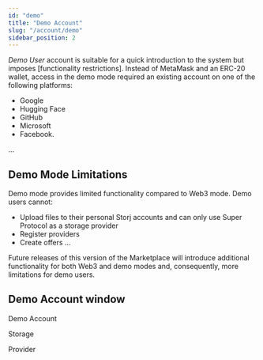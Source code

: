 ```yaml
---
id: "demo"
title: "Demo Account"
slug: "/account/demo"
sidebar_position: 2
---
```


_Demo User_ account is suitable for a quick introduction to the system but imposes [functionality restrictions]. Instead of MetaMask and an ERC-20 wallet, access in the demo mode required an existing account on one of the following platforms:

- Google
- Hugging Face
- GitHub
- Microsoft
- Facebook.

...

## Demo Mode Limitations

Demo mode provides limited functionality compared to Web3 mode. Demo users cannot:

- Upload files to their personal Storj accounts and can only use Super Protocol as a storage provider
- Register providers
- Create offers
...

Future releases of this version of the Marketplace will introduce additional functionality for both Web3 and demo modes and, consequently, more limitations for demo users.

## Demo Account window

Demo Account

Storage

Provider
